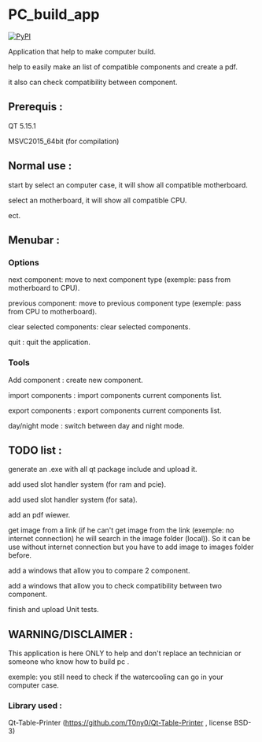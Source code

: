 # PC_build_app

[![PyPI](https://img.shields.io/pypi/l/simplelogging.svg)](https://github.com/gaelfargeas/PC_build_app/blob/master/LICENSE)

Application that help to make computer build.

help to easily make an list of compatible components and create a pdf.

it also can check compatibility between component.

## Prerequis :

QT 5.15.1

MSVC2015_64bit (for compilation)

## Normal use :
start by select an computer case, it will show all compatible motherboard.

select an motherboard, it will show all compatible CPU.

ect.

## Menubar :

### Options

next component: move to next component type (exemple: pass from motherboard to CPU).

previous component: move to previous component type (exemple: pass from CPU to motherboard).

clear selected components: clear selected components.

quit : quit the application.

### Tools

Add component : create new component.

import components : import components current components list.

export components : export components current components list.

day/night mode : switch between day and night mode.


## TODO list :
generate an .exe with all qt package include and upload it.

add used slot handler system (for ram and pcie).

add used slot handler system (for sata).

add an pdf wiewer.

get image from a link (if he can't get image from the link (exemple: no internet connection) he will search in the image folder (local)). So it can be use without internet connection but you have to add image to images folder before.

add a windows that allow you to compare 2 component.

add a windows that allow you to check compatibility between two component.

finish and upload Unit tests.


## WARNING/DISCLAIMER :

This application is here ONLY to help and don't replace an technician or someone who know how to build pc .

exemple: you still need to check if the watercooling can go in your computer case.


### Library used :

Qt-Table-Printer (https://github.com/T0ny0/Qt-Table-Printer , license BSD-3)

